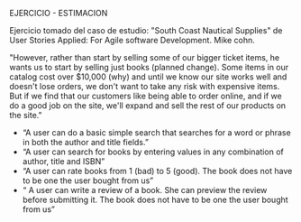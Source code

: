 EJERCICIO - ESTIMACION

Ejercicio tomado del caso de estudio: "South Coast Nautical Supplies" de User Stories Applied:
For Agile software Development. Mike cohn.

"However, rather than start by selling some of our bigger ticket items, he wants us to start by selling just books (planned change). Some items in our catalog cost over $10,000 (why) and until we know our site works well and doesn't lose orders, we don't want to take any risk with expensive items. But if we find that our customers like being able to order online, and if we do a good job on the site, we'll expand and sell the rest of our products on the site."

- “A user can do a basic simple search that searches for a word or phrase in both the author and title fields.”
- “A user can search for books by entering values in any combination of author, title and ISBN”
- “A user can rate books from 1 (bad) to 5 (good). The book does not have to be one the user bought from us”
- “ A user can write a review of a book. She can preview the review before submitting it. The book does not have to be one
the user bought from us”
